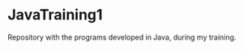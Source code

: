 # JavaTraining1
Repository with the programs developed in Java, during my training.
<!-- Teste de Commit -->

